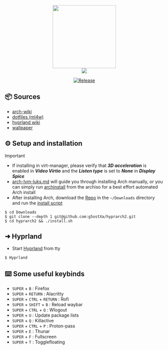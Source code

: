<div align="center">
    
<img src="https://user-images.githubusercontent.com/25181517/186884156-e63da389-f3e1-4dca-a6c1-d76e886ba22a.png" width="200" height="200"/>
</div>

<div align="center">
    
<img src="https://readme-typing-svg.demolab.com?font=Iosevka+Nerd+Font&weight=900&pause=1000&color=6791C9&background=0C0E0F00&center=true&vCenter=true&width=435&lines=Welcome to hyprarch2 !"/>
</div>

<div align="center">

[![Release](https://img.shields.io/badge/Latest_Release-v0.2.4-blue.svg)](https://github.com/g5ostXa/hyprarch2/releases/tag/v0.2.4)
</div>

## 📦 Sources
- [arch-wiki](https://wiki.archlinux.org)
- [dotfiles (ml4w)](https://github.com/mylinuxforwork/dotfiles)
- [hyprland wiki](https://wiki.hyprland.org)
- [wallpaper](https://github.com/g5ostXa/wallpaper)

## ⚙️ Setup and installation
> [!IMPORTANT]
> - If installing in virt-manager, please verify that **_3D acceleration_** is enabled in **_Video Virtio_** and the **_Listen type_** is set to **_None_** in **_Display Spice_**
> - [arch-lvm-luks.md](https://github.com/g5ostXa/hyprarch2/blob/master/docs/archbase/arch-lvm-luks.md) will guide you through installing Arch manually, or you can simply run [archinstall](https://github.com/archlinux/archinstall) from the archiso for a best effort automated Arch install 
> - After installing Arch, download the [Repo](https://github.com/g5ostXa/hyprarch2) in the `~/Downloads` directory and run the [install script](https://github.com/g5ostXa/hyprarch2/blob/master/install.sh)
```
$ cd Downloads
$ git clone --depth 1 git@github.com:g5ostXa/hyprarch2.git
$ cd hyprarch2 && ./install.sh
```

## ➜ Hyprland 
- Start [Hyprland](https://hyprland.org) from tty
```
$ Hyprland
```

## ⌨️ Some useful keybinds
- `SUPER` + `B` : Firefox
- `SUPER` + `RETURN` : Alacritty
- `SUPER` + `CTRL` + `RETURN` : Rofi 
- `SUPER` + `SHIFT` + `B` : Reload waybar 
- `SUPER` + `CTRL` + `Q` : Wlogout
- `SUPER` + `U` : Update package lists
- `SUPER` + `Q` : Killactive
- `SUPER` + `CTRL` + `P` : Proton-pass
- `SUPER` + `E` : Thunar
- `SUPER` + `F` : Fullscreen
- `SUPER` + `T` : Togglefloating

